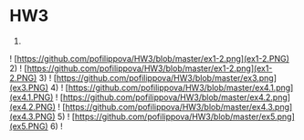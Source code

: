 # HW3
1)
! [https://github.com/pofilippova/HW3/blob/master/ex1-2.png](ex1-2.PNG)
2)
! [https://github.com/pofilippova/HW3/blob/master/ex1-2.png](ex1-2.PNG)
3)
! [https://github.com/pofilippova/HW3/blob/master/ex3.png](ex3.PNG)
4)
! [https://github.com/pofilippova/HW3/blob/master/ex4.1.png](ex4.1.PNG)
! [https://github.com/pofilippova/HW3/blob/master/ex4.2.png](ex4.2.PNG)
! [https://github.com/pofilippova/HW3/blob/master/ex4.3.png](ex4.3.PNG)
5)
! [https://github.com/pofilippova/HW3/blob/master/ex5.png](ex5.PNG)
6)
! [](ex6.PNG)
